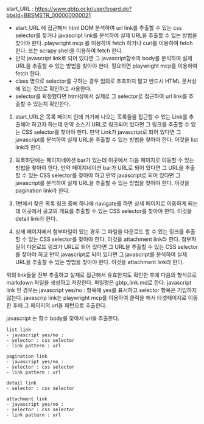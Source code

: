 start_URL : https://www.gbtp.or.kr/user/board.do?bbsId=BBSMSTR_000000000021

- start_URL 에 접근해서 html DOM 분석하여 url link를 추출할 수 있는 css selector를 찾거나 javascript link를 분석하여 실제 URL을 추출할 수 있는 방법을 찾아야 한다. playwright mcp 를 이용하여 fetch 하거나 curl를 이용하여 fetch 한다. 또는 scrapy shell을 이용하여 fetch 한다.
- 만약 javascript link로 되어 있다면 그 javascript함수의 body를 분석하여 실제 URL을 추출할 수 있는 방법을 찾아야 한다. 핑요하면  playwright mcp를 이용하여 fetch 한다.
- class 명으로 selector를 구하는 경우 임의로 추측하지 말고 반드시 HTML 문서상에 있는 것으로 확인하고 사용한다.
- selector를 확정했다면 html상에서 실제로 그 selector로 접근하여 url link를 추출할 수 있는지 확인한다.



1. start_URL은 목록 페이지 인데 거기에 나오는 목록들을 접근할 수 있는 Link를 추출해야 하고자 하는데 만약 소스기 URL로 링크되어 있다면 그 링크를 추출할 수 있는 CSS selector를 찾아야 한다. 만약 Link가 javascript로 되어 있다면 그 javascript를 분석하여 실제 URL을 추출할 수 있는 방법을 찾아야 한다. 이것을 list link라 한다.

2. 목록하단에는 페이지네이션 bar가 있는데 이곳에서 다음 페이지로 이동할 수 있는 방법을 찾아야 한다. 만약 페이지네이션 bar가 URL로 되어 있다면 그 URL을 추출할 수 있는 CSS selector를 찾아야 하고 만약 javascript로 되어 있다면 그 javascript를 분석하여 실제 URL을 추출할 수 있는 방법을 찾아야 한다. 이것을 pagination link라 한다.

3. 1번에서 찾은 목록 링크 중에 하나에 navigate를 하면 상세 페이지로 이동하게 되는데 이곳에서 공고의 개요를 추출할 수 있는 CSS selector를 찾아야 한다. 이것을 detail link라 한다.

4. 상세 페이지에서 첨부파일이 있는 경우 그 파일을 다운로드 할 수 있는 링크를 추출할 수 있는 CSS selector를 찾아야 한다. 이것을 attachment link라 한다. 첨부파일이 다운로드 링크가 URL로 되어 있다면 그 URL을 추출할 수 있는 CSS selector를 찾아야 하고 만약 javascript로 되어 있다면 그 javascript를 분석하여 실제 URL을 추출할 수 있는 방법을 찾아야 한다. 이것을 attachment link라 한다.

위의 link들을 전부 추출하고 실재로 접근해서 유효한지도 확인한 후에 다음의 형식으로 markdown 파일을 생성하고 저장한다. 파일명은 gbtp_link.md로 한다. javascript link 인 경우는 javascript yes/no : 항목에 yes를 표시하고 selector 항목은 기입하지 않는다.
javascrip link는 playwright mcp를 이용하여 클릭을 해서 타겟페이지로 이동한 후에 그 페이지의 url을 패턴으로 추출한다. 

javascript 는 함수 body를 찾아서 url을 추출한다.



```
list link
- javascript yes/no : 
- selector : css selector
- link pattern : url 

pagination link
- javascript yes/no :
- selector : css selector
- link pattern : url

detail link
- selector : css selector

attachment link
- javascript yes/no :
- selector : css selector
- link pattern : url
```



